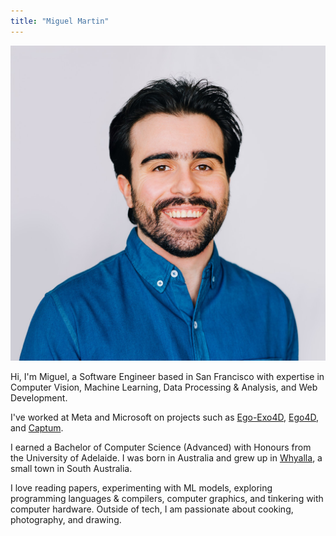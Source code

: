 ```yaml
---
title: "Miguel Martin"
---
```


<div class="profile-card">
    <img class="profile-pic" src="/images/me.jpg">
    <div class="bio">
        <p>
        Hi, I'm Miguel, a Software Engineer based in San Francisco with
        expertise in Computer Vision, Machine Learning, Data Processing &
        Analysis, and Web Development.
        </p>
        <p>
        I've worked at Meta and Microsoft on projects such as <a
        href="">Ego-Exo4D</a>, <a href="">Ego4D</a>, and <a href="">Captum</a>.
        <!-- TODO Checkout my <a href="/projects">personal projects</a>.-->
        </p>
        <p>
        I earned a Bachelor of Computer Science (Advanced) with Honours from the University of Adelaide. I was born in Australia and grew up in <a
        href="https://en.wikipedia.org/wiki/Whyalla">Whyalla</a>, a small town in South Australia.
        </p>
        <p>
        I love reading papers, experimenting with ML models, exploring
        programming languages & compilers, computer graphics, and tinkering
        with computer hardware. Outside of tech, I am passionate about cooking,
        photography, and drawing.
        </p>
    </div>
</div>
